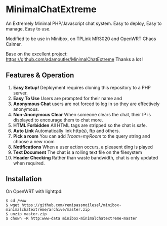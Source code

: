 # MinimalChatExtreme

An Extremely Minimal PHP/Javascript chat system. Easy to deploy,  Easy to manage, Easy to use.

Modified to be use in Minibox, on TPLink MR3020 and OpenWRT Chaos Calmer. 

Base on the excellent project: https://github.com/adamoutler/MinimalChatExtreme Thanks a lot !

## Features & Operation
1. **Easy Setup!** Deployment requires cloning this repository to a PHP server.
1. **Easy To Use** Users are prompted for their name and 
1. **Anonymous Chat** users are not forced to log in so they are effectively anonymous.
1. **Non-Anonymous Clear** When someone clears the chat, their IP is displayed to encourage them to chat more.
1. **HTML Forbidden** All HTML tags are stripped so the chat is safe.
1. **Auto Link** Automatically link http(s), ftp and others.
1. **Pick a room** You can add <i>?room=myRoom</i> to the query string and choose a new room
1. **Notifications** When a user action occurs, a pleasent ding is played
1. **Text Document** The chat is a rolling text file on the filesystem
1. **Header Checking** Rather than waste bandwidth, chat is only updated when required.

## Installation

On OpenWRT with lighttpd:

    $ cd /www
    $ wget https://github.com/remipassmoilesel/minibox-minimalchatextreme/archive/master.zip
    $ unzip master.zip
    $ chown -R http:www-data minibox-minimalchatextreme-master